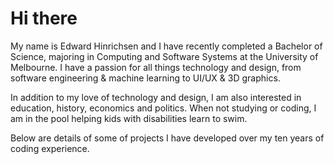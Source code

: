 



# Hi there

My name is Edward Hinrichsen and I have recently completed a Bachelor of Science, majoring in Computing and Software Systems at the University of Melbourne. I have a passion for all things technology and design, from software engineering & machine learning to UI/UX & 3D graphics.

In addition to my love of technology and design, I am also interested in education, history, economics and politics. When not studying or coding, I am in the pool helping kids with disabilities learn to swim.

Below are details of some of projects I have developed over my ten years of coding experience.